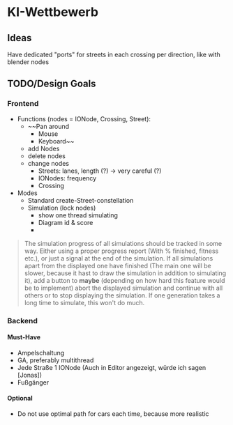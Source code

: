 # KI-Wettbewerb

## Ideas
Have dedicated "ports" for streets in each crossing per direction, like with blender nodes

## TODO/Design Goals

### Frontend
* Functions (nodes = IONode, Crossing, Street):
    *  ~~Pan around
        * Mouse
        * Keyboard~~
    * add Nodes
    * delete nodes
    * change nodes
        * Streets: lanes, length (?) -> very careful (?)
        * IONodes: frequency
        * Crossing
* Modes
    * Standard create-Street-constellation
    * Simulation (lock nodes)
        * show one thread simulating
        * Diagram id & score
        * 
> The simulation progress of all simulations should be tracked in some way. Either using a proper progress report (With % finished, fitness etc.), or just a        signal at the end of the simulation. If all simulations apart from the displayed one have finished (The main one will be slower, because it hast to draw the simulation in addition to simulating it), add a button to **maybe** (depending on how hard this feature would be to implement) abort the displayed simulation and continue with all others or to stop displaying the simulation. If one generation takes a long time to simulate, this won't do much.

### Backend
#### Must-Have
* Ampelschaltung
* GA, preferably multithread
* Jede Straße 1 IONode (Auch in Editor angezeigt, würde ich sagen [Jonas])
* Fußgänger

#### Optional
* Do not use optimal path for cars each time, because more realistic 

